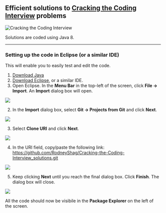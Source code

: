 ## Efficient solutions to [Cracking the Coding Interview](https://www.amazon.com/Cracking-Coding-Interview-Programming-Questions/dp/0984782850?ie=UTF8&keywords=Cracking%20the%20Coding%20Interview&portal-device-attributes=desktop&qid=1497056550&ref_=sr_1_1&s=books&sr=1-1) problems

![Cracking the Coding Interview](https://images-na.ssl-images-amazon.com/images/I/51F6Lwyq5JL._SX348_BO1,204,203,200_.jpg)

Solutions are coded using Java 8.

---

### Setting up the code in Eclipse (or a similar IDE)

This will enable you to easily test and edit the code.

1. [Download Java](https://www.oracle.com/technetwork/java/javase/downloads/index.html)
1. [Download Eclipse](http://www.eclipse.org/downloads/eclipse-packages/), or a similar IDE.
1. Open Eclipse. In the **Menu Bar** in the top-left of the screen, click **File -> Import**. An **Import** dialog box will open.

![][instructions_1]

2. In the **Import** dialog box, select **Git -> Projects from Git** and click **Next**.

![][instructions_2]

3. Select **Clone URI** and click **Next**.

![][instructions_3]

4. In the URI field, copy/paste the following link: https://github.com/RodneyShag/Cracking-the-Coding-Interview_solutions.git

![][instructions_4]

5. Keep clicking **Next** until you reach the final dialog box. Click **Finish**. The dialog box will close.

![][instructions_5]

All the code should now be visibile in the **Package Explorer** on the left of the screen.

[instructions_1]: https://github.com/RodneyShag/Cracking-the-Coding-Interview_solutions/blob/master/screenshots/instructions_1.png
[instructions_2]: https://github.com/RodneyShag/Cracking-the-Coding-Interview_solutions/blob/master/screenshots/instructions_2.png
[instructions_3]: https://github.com/RodneyShag/Cracking-the-Coding-Interview_solutions/blob/master/screenshots/instructions_3.png
[instructions_4]: https://github.com/RodneyShag/Cracking-the-Coding-Interview_solutions/blob/master/screenshots/instructions_4.png
[instructions_5]: https://github.com/RodneyShag/Cracking-the-Coding-Interview_solutions/blob/master/screenshots/instructions_5.png
